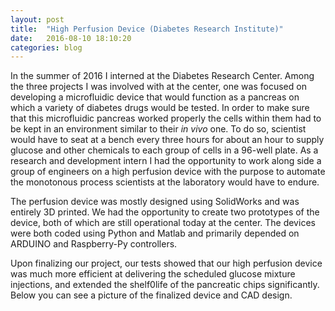 ```yaml
---
layout: post
title:  "High Perfusion Device (Diabetes Research Institute)"
date:   2016-08-10 18:10:20
categories: blog
---
```


In the summer of 2016 I interned at the Diabetes Research Center. Among the three projects I was involved with at the center, one was focused on developing a microfluidic device that would function as a pancreas on which a variety of diabetes drugs would be tested. In order to make sure that this microfluidic pancreas worked properly the cells within them had to be kept in an environment similar to their _in vivo_ one. To do so, scientist would have to seat at a bench every three hours for about an hour to supply glucose and other chemicals to each group of cells in a 96-well plate. As a research and development intern I had the opportunity to work along side a group of engineers on a high perfusion device with the purpose to automate the monotonous process scientists at the laboratory would have to endure.

The perfusion device was mostly designed using SolidWorks and was entirely 3D printed. We had the opportunity to create two prototypes of the device, both of which are still operational today at the center. The devices were both coded using Python and Matlab and primarily depended on ARDUINO and Raspberry-Py controllers.

Upon finalizing our project, our tests showed that our high perfusion device was much more efficient at delivering the scheduled glucose mixture injections, and extended the shelf0life of the pancreatic chips significantly.  Below you can see a picture of the finalized device and CAD design.
